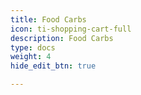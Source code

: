 ```yaml
---
title: Food Carbs
icon: ti-shopping-cart-full
description: Food Carbs
type: docs
weight: 4
hide_edit_btn: true

---
```

